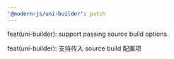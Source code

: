 ```yaml
---
'@modern-js/uni-builder': patch
---
```


feat(uni-builder): support passing source build options

feat(uni-builder): 支持传入 source build 配置项
